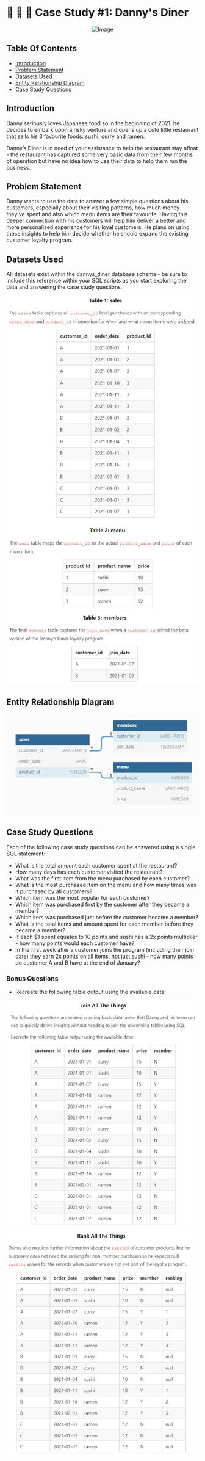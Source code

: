 # :ramen: :curry: :sushi: Case Study #1: Danny's Diner 
<p align="center">
<img src="https://8weeksqlchallenge.com/images/case-study-designs/1.png" alt="Image" width="700" height="700">

## Table Of Contents
  - [Introduction](#introduction)
  - [Problem Statement](#problem-statement)
  - [Datasets Used](#datasets-used)
  - [Entity Relationship Diagram](#entity-relationship-diagram)
  - [Case Study Questions](#case-study-questions)
  
## Introduction
Danny seriously loves Japanese food so in the beginning of 2021, he decides to embark upon a risky venture and opens up a cute little restaurant that sells his 3 favourite foods: sushi, curry and ramen.

Danny’s Diner is in need of your assistance to help the restaurant stay afloat - the restaurant has captured some very basic data from their few months of operation but have no idea how to use their data to help them run the business.

## Problem Statement
Danny wants to use the data to answer a few simple questions about his customers, especially about their visiting patterns, how much money they’ve spent and also which menu items are their favourite. Having this deeper connection with his customers will help him deliver a better and more personalised experience for his loyal customers.
He plans on using these insights to help him decide whether he should expand the existing customer loyalty program.

## Datasets Used
All datasets exist within the dannys_diner database schema - be sure to include this reference within your SQL scripts as you start exploring the data and answering the case study questions.

![img1](https://github.com/mtahiraslan/8_week_sql_challenge/blob/main/Case%20Study%20%231%20-%20Danny's%20Diner/images/table_sales.JPG?raw=true)
![img2](https://github.com/mtahiraslan/8_week_sql_challenge/blob/main/Case%20Study%20%231%20-%20Danny's%20Diner/images/table_menu.JPG?raw=true)
![img3](https://github.com/mtahiraslan/8_week_sql_challenge/blob/main/Case%20Study%20%231%20-%20Danny's%20Diner/images/table_members.JPG?raw=true)

## Entity Relationship Diagram
![alt text](https://github.com/mtahiraslan/8_week_sql_challenge/blob/main/Case%20Study%20%231%20-%20Danny's%20Diner/images/ER-Diagram.jpg?raw=true)

## Case Study Questions
Each of the following case study questions can be answered using a single SQL statement:

* What is the total amount each customer spent at the restaurant?
* How many days has each customer visited the restaurant?
* What was the first item from the menu purchased by each customer?
* What is the most purchased item on the menu and how many times was it purchased by all customers?
* Which item was the most popular for each customer?
* Which item was purchased first by the customer after they became a member?
* Which item was purchased just before the customer became a member?
* What is the total items and amount spent for each member before they became a member?
* If each $1 spent equates to 10 points and sushi has a 2x points multiplier - how many points would each customer have?
* In the first week after a customer joins the program (including their join date) they earn 2x points on all items, not just sushi - how many points do customer A and B have at the end of January?

### Bonus Questions

* Recreate the following table output using the available data:

![img4](https://github.com/mtahiraslan/8_week_sql_challenge/blob/main/Case%20Study%20%231%20-%20Danny's%20Diner/images/bonus1.JPG?raw=true)
![img5](https://github.com/mtahiraslan/8_week_sql_challenge/blob/main/Case%20Study%20%231%20-%20Danny's%20Diner/images/bonus2.JPG?raw=true)


